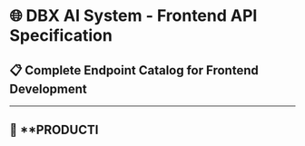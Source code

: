 # 🌐 DBX AI System - Frontend API Specification

## 📋 **Complete Endpoint Catalog for Frontend Development**

---

## 🚀 **PRODUCTI